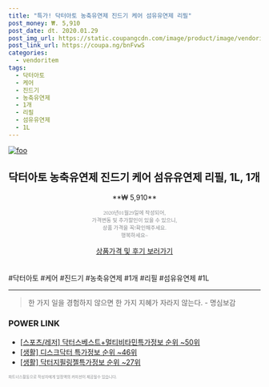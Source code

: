 ```yaml
--- 
title: "특가! 닥터아토 농축유연제 진드기 케어 섬유유연제 리필" 
post_money: ₩. 5,910 
post_date: dt. 2020.01.29 
post_img_url: https://static.coupangcdn.com/image/product/image/vendoritem/2019/03/11/3000315287/1d2015d4-0281-451f-b5a2-be61b1eb7c24.jpg 
post_link_url: https://coupa.ng/bnFvwS 
categories: 
  - vendoritem 
tags: 
  - 닥터아토 
  - 케어 
  - 진드기 
  - 농축유연제 
  - 1개 
  - 리필 
  - 섬유유연제 
  - 1L 
--- 
```

[![foo](https://static.coupangcdn.com/image/product/image/vendoritem/2019/03/11/3000315287/1d2015d4-0281-451f-b5a2-be61b1eb7c24.jpg)](https://coupa.ng/bnFvwS) 

## 닥터아토 농축유연제 진드기 케어 섬유유연제 리필, 1L, 1개 
<p style="text-align: center;">**₩ 5,910**</p> 
<p style="text-align: center;"><span style="color: #898c8f; font-family: Georgia,Times,serif; font-size: 0.75em;">2020년01월29일에 작성되어, <br>가격변동 및 추가할인이 있을 수 있으니,<br> 상품 가격을 꼭!확인해주세요.<br>행복하세요~</span> 
</p>	 
<div markdown="0" style="text-align: center;"><a href="https://coupa.ng/bnFvwS" class="btn btn--success">상품가격 및 후기 보러가기</a></div> 
<br><br> 
  #닥터아토 #케어 #진드기 #농축유연제 #1개 #리필 #섬유유연제 #1L 
<hr> 

> 한 가지 일을 경험하지 않으면 한 가지 지혜가 자라지 않는다. - 명심보감 


### POWER LINK

* <a href="https://blog.naver.com/sakai111/221775376613" target="_blank"> [스포츠/레저] 닥터스베스트+멀티비타민특가정보 순위 ~50위</a>
* <a href="https://blog.naver.com/sakai111/221781648893" target="_blank"> [생활] 디스크닥터 특가정보 순위 ~46위</a>
* <a href="https://blog.naver.com/sakai111/221774887414" target="_blank"> [생활] 닥터지필링젤특가정보 순위 ~27위</a>

<span style="color: #898c8f; font-family: Georgia,Times,serif; font-size: 0.55em;">파트너스활동으로 작성자에게 일정액의 커미션이 제공될수 있습니다.</span> 

